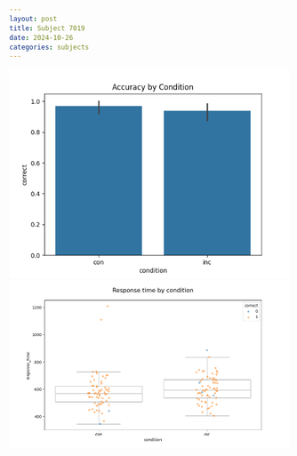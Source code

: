 ```yaml
---
layout: post
title: Subject 7019
date: 2024-10-26
categories: subjects
---
```


![](data/7019/run-23/7019_NF_acc.png)
![](data/7019/run-23/7019_NF_rt.png)
